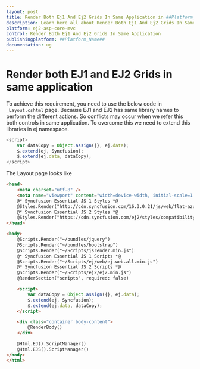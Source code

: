 ```yaml
---
layout: post
title: Render Both Ej1 And Ej2 Grids In Same Application in ##Platform_Name## Grid Component
description: Learn here all about Render Both Ej1 And Ej2 Grids In Same Application in Syncfusion ##Platform_Name## Grid component and more.
platform: ej2-asp-core-mvc
control: Render Both Ej1 And Ej2 Grids In Same Application
publishingplatform: ##Platform_Name##
documentation: ug
---
```



# Render both EJ1 and EJ2 Grids in same application

To achieve this requirement, you need to use the below code in `_Layout.cshtml` page. Because EJ1 and EJ2 has same library names to perform the different actions. So conflicts may occur when we refer this both controls in same application. To overcome this we need to extend this libraries in ej namespace.

```javascript
<script>
    var dataCopy = Object.assign({}, ej.data);
    $.extend(ej, Syncfusion);
    $.extend(ej.data, dataCopy);
</script>
```

The Layout page looks like

```html
<head>
    <meta charset="utf-8" />
    <meta name="viewport" content="width=device-width, initial-scale=1.0">
    @* Syncfusion Essential JS 1 Styles *@
    @Styles.Render("http://cdn.syncfusion.com/16.3.0.21/js/web/flat-azure/ej.web.all.min.css")
    @* Syncfusion Essential JS 2 Styles *@
    @Styles.Render("https://cdn.syncfusion.com/ej2/styles/compatibility/material.css")
</head>

<body>
    @Scripts.Render("~/bundles/jquery")
    @Scripts.Render("~/bundles/bootstrap")
    @Scripts.Render("~/Scripts/jsrender.min.js")
    @* Syncfusion Essential JS 1 Scripts *@
    @Scripts.Render("~/Scripts/ej/web/ej.web.all.min.js")
    @* Syncfusion Essential JS 2 Scripts *@
    @Scripts.Render("~/Scripts/ej2/ej2.min.js")
    @RenderSection("scripts", required: false)

    <script>
        var dataCopy = Object.assign({}, ej.data);
        $.extend(ej, Syncfusion);
        $.extend(ej.data, dataCopy);
    </script>

    <div class="container body-content">
        @RenderBody()
    </div>

    @Html.EJ().ScriptManager()
    @Html.EJS().ScriptManager()
</body>
</html>
```